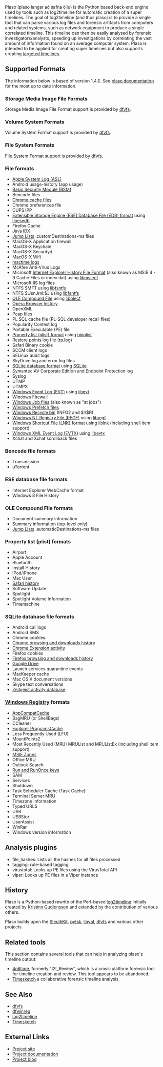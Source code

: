 Plaso (plaso langar að safna öllu) is the Python based back-end engine
used by tools such as log2timeline for automatic creation of a super
timelines. The goal of log2timeline (and thus plaso) is to provide a
single tool that can parse various log files and forensic artifacts from
computers and related systems, such as network equipment to produce a
single correlated timeline. This timeline can then be easily analysed by
forensic investigators/analysts, speeding up investigations by
correlating the vast amount of information found on an average computer
system. Plaso is intended to be applied for creating super timelines but
also supports creating [targeted
timelines](http://blog.kiddaland.net/2013/02/targeted-timelines-part-i.html).

## Supported Formats

The information below is based of version 1.4.0. See [plaso
documentation](https://plaso.readthedocs.io/en/latest/sources/Supported-formats.html)
for the most up to date information.

### Storage Media Image File Formats

Storage Media Image File Format support is provided by
[dfvfs](dfvfs "wikilink").

### Volume System Formats

Volume System Format support is provided by [dfvfs](dfvfs "wikilink").

### File System Formats

File System Format support is provided by [dfvfs](dfvfs "wikilink").

### File formats

- [Apple System Log (ASL)](Apple_System_Log_(ASL) "wikilink")
- Android usage-history (app usage)
- [Basic Security Module
  (BSM)](Basic_Security_Module_(BSM)_file_format "wikilink")
- Bencode files
- [Chrome cache files](Chrome_Disk_Cache_Format "wikilink")
- Chrome preferences file
- CUPS IPP
- [Extensible Storage Engine (ESE) Database File (EDB)
  format](Extensible_Storage_Engine_(ESE)_Database_File_(EDB)_format "wikilink")
  using [libesedb](libesedb "wikilink")
- Firefox Cache
- [Java IDX](Java "wikilink")
- [Jump Lists](Jump_Lists "wikilink") .customDestinations-ms files
- MacOS-X Application firewall
- MacOS-X Keychain
- MacOS-X Securityd
- MacOS-X Wifi
- [mactime logs](mactime "wikilink")
- McAfee Anti-Virus Logs
- Microsoft [Internet Explorer History File
  Format](Internet_Explorer_History_File_Format "wikilink") (also known
  as MSIE 4 - 9 Cache Files or index.dat) using
  [libmsiecf](libmsiecf "wikilink")
- Microsoft IIS log files
- NTFS \$MFT using [libfsntfs](libfsntfs "wikilink")
- NTFS \$UsnJrnl:\$J using [libfsntfs](libfsntfs "wikilink")
- [OLE Compound File](OLE_Compound_File "wikilink") using
  [libolecf](libolecf "wikilink")
- [Opera Browser history](Opera "wikilink")
- OpenXML
- Pcap files
- PL SQL cache file (PL-SQL developer recall files)
- Popularity Contest log
- Portable Executable (PE) file
- [Property list (plist) format](Property_list_(plist) "wikilink") using
  [binplist](binplist "wikilink")
- Restore points log file (rp.log)
- Safari Binary cookie
- SCCM client logs
- SELinux audit logs
- SkyDrive log and error log files
- [SQLite database format](SQLite_database_format "wikilink") using
  [SQLite](SQLite "wikilink")
- Symantec AV Corporate Edition and Endpoint Protection log
- Syslog
- UTMP
- UTMPX
- [Windows Event Log (EVT)](Windows_Event_Log_(EVT) "wikilink") using
  [libevt](libevt "wikilink")
- Windows Firewall
- [Windows Job files](Windows_Job_File_Format "wikilink") (also known as
  "at jobs")
- [Windows Prefetch files](Windows_Prefetch_File_Format "wikilink")
- [Windows Recycle bin](Windows#Recycle_Bin "wikilink") (INFO2 and
  \$I/\$R)
- [Windows NT Registry File
  (REGF)](Windows_NT_Registry_File_(REGF) "wikilink") using
  [libregf](libregf "wikilink")
- [Windows Shortcut File (LNK) format](LNK "wikilink") using
  [liblnk](liblnk "wikilink") (including shell item support)
- [Windows XML Event Log
  (EVTX)](Windows_XML_Event_Log_(EVTX) "wikilink") using
  [libevtx](libevtx "wikilink")
- Xchat and Xchat scrollback files

### Bencode file formats

- Transmission
- uTorrent

### ESE database file formats

- Internet Explorer WebCache format
- Windows 8 File History

### OLE Compound File formats

- Document summary information
- Summary information (top-level only)
- [Jump Lists](Jump_Lists "wikilink") .automaticDestinations-ms files

### Property list (plist) formats

- Airport
- Apple Account
- Bluetooth
- Install History
- iPod/iPhone
- Mac User
- [Safari history](Apple_Safari "wikilink")
- Software Update
- Spotlight
- Spotlight Volume Information
- Timemachine

### SQLite database file formats

- Android call logs
- Android SMS
- Chrome cookies
- [Chrome browsing and downloads history](Google_Chrome "wikilink")
- [Chrome Extension activity](Google_Chrome "wikilink")
- Firefox cookies
- [Firefox browsing and downloads history](Mozilla_Firefox "wikilink")
- [Google Drive](Google_Drive "wikilink")
- Launch services quarantine events
- MacKeeper cache
- Mac OS X document versions
- Skype text conversations
- [Zeitgeist activity database](Zeitgeist "wikilink")

### [Windows Registry](Windows_Registry "wikilink") formats

- [AppCompatCache](Windows_Application_Compatibility "wikilink")
- BagMRU (or ShellBags)
- CCleaner
- [Explorer
  ProgramsCache](https://github.com/libyal/winreg-kb/blob/master/documentation/Programs%20Cache%20values.asciidoc)
- Less Frequently Used (LFU)
- MountPoints2
- Most Recently Used (MRU) MRUList and MRUListEx (including shell item
  support)
- [MSIE Zones](Internet_Explorer "wikilink")
- Office MRU
- Outlook Search
- [Run and RunOnce keys](Windows_Registry#Run/RunOnce "wikilink")
- SAM
- Services
- Shutdown
- Task Scheduler Cache (Task Cache)
- Terminal Server MRU
- Timezone information
- Typed URLS
- USB
- USBStor
- UserAssist
- WinRar
- Windows version information

## Analysis plugins

- file_hashes: Lists all the hashes for all files processed
- tagging: rule-based tagging
- virustotal: Looks up PE files using the VirusTotal API
- viper: Looks up PE files in a Viper instance

## History

Plaso is a Python-based rewrite of the Perl-based
[log2timeline](log2timeline "wikilink") initially created by [Kristinn
Gudjonsson](Kristinn_Gudjonsson "wikilink") and extended by the
contribution of various others.

Plaso builds upon the [SleuthKit](SleuthKit "wikilink"),
[pytsk](pytsk "wikilink"), [libyal](libyal "wikilink"),
[dfvfs](dfvfs "wikilink") and various other projects.

## Related tools

This section contains several tools that can help in analyzing plaso's
timeline output:

- [4n6time](4n6time "wikilink"), formerly "l2t_Review", which is a
  cross-platform forensic tool for timeline creation and review. This
  tool appears to be abandoned.
- [Timesketch](Timesketch "wikilink") a collaborative forensic timeline
  analysis.

## See Also

- [dfvfs](dfvfs "wikilink")
- [dfwinreg](dfwinreg "wikilink")
- [log2timeline](log2timeline "wikilink")
- [Timesketch](Timesketch "wikilink")

## External Links

- [Project site](https://github.com/log2timeline/plaso/)
- [Project documentation](https://plaso.readthedocs.io/en/latest/)
- [Project blog](https://osdfir.blogspot.com/search/label/plaso)